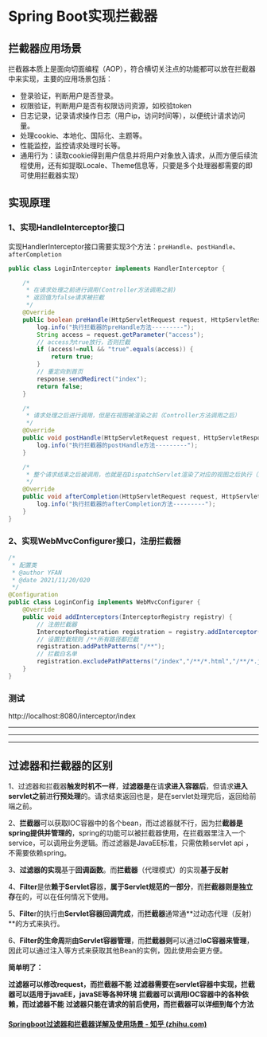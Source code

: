 # Spring Boot实现拦截器

## 拦截器应用场景

拦截器本质上是面向切面编程（AOP），符合横切关注点的功能都可以放在拦截器中来实现，主要的应用场景包括：

- 登录验证，判断用户是否登录。
- 权限验证，判断用户是否有权限访问资源，如校验token
- 日志记录，记录请求操作日志（用户ip，访问时间等），以便统计请求访问量。
- 处理cookie、本地化、国际化、主题等。
- 性能监控，监控请求处理时长等。
- 通用行为：读取cookie得到用户信息并将用户对象放入请求，从而方便后续流程使用，还有如提取Locale、Theme信息等，只要是多个处理器都需要的即可使用拦截器实现）

## 实现原理

### 1、实现HandleInterceptor接口

实现HandlerInterceptor接口需要实现3个方法：`preHandle`、`postHandle`、`afterCompletion`

```java
public class LoginInterceptor implements HandlerInterceptor {

    /*
     * 在请求处理之前进行调用(Controller方法调用之前)
     * 返回值为false请求被拦截
     */
    @Override
    public boolean preHandle(HttpServletRequest request, HttpServletResponse response, Object handler) throws Exception {
        log.info("执行拦截器的preHandle方法---------");
        String access = request.getParameter("access");
        // access为true放行，否则拦截
        if (access!=null && "true".equals(access)) {
            return true;
        }
        // 重定向到首页
        response.sendRedirect("index");
        return false;
    }

    /*
     * 请求处理之后进行调用，但是在视图被渲染之前（Controller方法调用之后）
     */
    @Override
    public void postHandle(HttpServletRequest request, HttpServletResponse response, Object handler, ModelAndView modelAndView) throws Exception {
        log.info("执行拦截器的postHandle方法---------");
    }

    /*
     * 整个请求结束之后被调用，也就是在DispatchServlet渲染了对应的视图之后执行（主要用于进行资源清理工作）
     */
    @Override
    public void afterCompletion(HttpServletRequest request, HttpServletResponse response, Object handler, Exception ex) throws Exception {
        log.info("执行拦截器的afterCompletion方法---------");
    }
}
```

### 2、实现WebMvcConfigurer接口，注册拦截器

```java
/*
 * 配置类
 * @author YFAN
 * @date 2021/11/20/020
 */
@Configuration
public class LoginConfig implements WebMvcConfigurer {
    @Override
    public void addInterceptors(InterceptorRegistry registry) {
        // 注册拦截器
        InterceptorRegistration registration = registry.addInterceptor(new LoginInterceptor());
        // 设置拦截规则 /**所有路径都拦截
        registration.addPathPatterns("/**");
        // 拦截白名单
        registration.excludePathPatterns("/index","/**/*.html","/**/*.js","/**/*.css");
    }
}
```


### 测试
http://localhost:8080/interceptor/index

------

------

------

## 过滤器和拦截器的区别

1、过滤器和拦截器**触发时机不一样**，**过滤器是**在请**求进入容器后**，但请求**进入servlet之前**进**行预处理**的。请求结束返回也是，是在servlet处理完后，返回给前端之前。

2、**拦截器**可以获取IOC容器中的各个bean，而过滤器就不行，因为拦**截器是spring提供并管理的**，spring的功能可以被拦截器使用，在拦截器里注入一个service，可以调用业务逻辑。而过滤器是JavaEE标准，只需依赖servlet api ，不需要依赖spring。

3、**过滤器的实现**基于**回调函数**。而**拦截器**（代理模式）的实现**基于反射**

4、**Filter**是依**赖于Servlet容**器，**属于Servlet规范的一部分**，而**拦截器则是独立存**在的，可以在任何情况下使用。

5、**Filte**r的执行由**Servlet容器回调完成**，而**拦截器**通常通**过动态代理（反射）**的方式来执行。

6、**Filter的生命周**期**由Servlet容器管理**，而**拦截器则**可以通过I**oC容器来管理**，因此可以通过注入等方式来获取其他Bean的实例，因此使用会更方便。

**简单明了：**

**过滤器可以修改request，而拦截器不能**
**过滤器需要在servlet容器中实现，拦截器可以适用于javaEE，javaSE等各种环境**
**拦截器可以调用IOC容器中的各种依赖，而过滤器不能**
**过滤器只能在请求的前后使用，而拦截器可以详细到每个方法**

#### [Springboot过滤器和拦截器详解及使用场景 - 知乎 (zhihu.com)](https://zhuanlan.zhihu.com/p/340397290)

